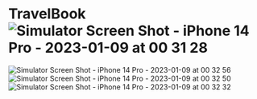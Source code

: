 # TravelBook![Simulator Screen Shot - iPhone 14 Pro - 2023-01-09 at 00 31 28](https://user-images.githubusercontent.com/85844606/211220201-6c72b5c1-5378-4848-b91a-098f3fe091f6.png)
![Simulator Screen Shot - iPhone 14 Pro - 2023-01-09 at 00 32 56](https://user-images.githubusercontent.com/85844606/211220205-84ad8f05-5f87-48ad-a0c7-899f5dcb4705.png)
![Simulator Screen Shot - iPhone 14 Pro - 2023-01-09 at 00 32 50](https://user-images.githubusercontent.com/85844606/211220207-18ded8ce-4e22-400c-a980-def6850d9e39.png)
![Simulator Screen Shot - iPhone 14 Pro - 2023-01-09 at 00 32 32](https://user-images.githubusercontent.com/85844606/211220214-601520ac-a7f5-453c-9e55-a73ad5a916a9.png)
